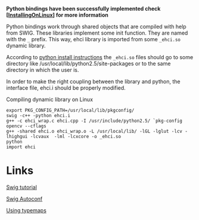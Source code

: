 **Python bindings have been successfully implemented check [[InstallingOnLinux](InstallingOnLinux.md)] for more information**

Python bindings work through shared objects that are compiled with help from SWIG. These libraries implement some init function. They are named with the `_` prefix. This way, ehci library is imported from some `_ehci.so` dynamic library.

According to [python install instructions](http://docs.python.org/inst/standard-install.html) the `_ehci.so` files should go to some directory like /usr/local/lib/python2.5/site-packages or to the same directory in which the user is.

In order to make the right coupling between the library and python, the interface file, ehci.i should be properly modified.

Compiling dynamic library on Linux
```
export PKG_CONFIG_PATH=/usr/local/lib/pkgconfig/
swig -c++ -python ehci.i
g++ -c ehci_wrap.c ehci.cpp -I /usr/include/python2.5/ `pkg-config opencv --cflags
g++ -shared ehci.o ehci_wrap.o -L /usr/local/lib/ -lGL -lglut -lcv -lhighgui -lcvaux  -lml -lcxcore -o _ehci.so
python
import ehci

```

# Links #

[Swig tutorial](http://www.swig.org/tutorial.html)

[Swig Autoconf](http://www.geocities.com/foetsch/python/swig_linux.htm)

[Using typemaps](http://projects.scipy.org/scipy/numpy/browser/trunk/numpy/doc/swig/doc/numpy_swig.html?format=raw)